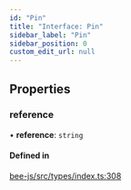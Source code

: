 ```yaml
---
id: "Pin"
title: "Interface: Pin"
sidebar_label: "Pin"
sidebar_position: 0
custom_edit_url: null
---
```


## Properties

### reference

• **reference**: `string`

#### Defined in

[bee-js/src/types/index.ts:308](https://github.com/ethersphere/bee-js/blob/2c8b9d1/src/types/index.ts#L308)
